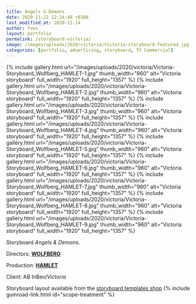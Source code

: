 ```yaml
---
title: Angels & Demons
date: 2020-11-22 12:24:48 +0100
last_modified_at: 2020-11-14
author: Yves
layout: portfolio
permalink: /storyboard-victoria/
image: /images/uploads/2020/victoria/Victoria-storyboard-featured.jpg
categories: [portfolio, advertising, storyboard, TV Commercial]
---
```


<div class="photoswipe-gallery">
  {% include gallery.html
	 url="/images/uploads/2020/victoria/Victoria-Storyboard_Wolfberg_HAMLET-1.jpg"
	 thumb_width="960" alt="Victoria storyboard"
	 full_width="1920" full_height="1357"
  %}
  {% include gallery.html
	   url="/images/uploads/2020/victoria/Victoria-Storyboard_Wolfberg_HAMLET-2.jpg"
	   thumb_width="960" alt="Victoria storyboard"
	   full_width="1920" full_height="1357"
	%}
{% include gallery.html
   url="/images/uploads/2020/victoria/Victoria-Storyboard_Wolfberg_HAMLET-3.jpg"
   thumb_width="960" alt="Victoria storyboard"
   full_width="1920" full_height="1357"
%}
{% include gallery.html
   url="/images/uploads/2020/victoria/Victoria-Storyboard_Wolfberg_HAMLET-4.jpg"
   thumb_width="960" alt="Victoria storyboard"
   full_width="1920" full_height="1357"
%}
{% include gallery.html
   url="/images/uploads/2020/victoria/Victoria-Storyboard_Wolfberg_HAMLET-5.jpg"
   thumb_width="960" alt="Victoria storyboard"
   full_width="1920" full_height="1357"
%}
{% include gallery.html
   url="/images/uploads/2020/victoria/Victoria-Storyboard_Wolfberg_HAMLET-6.jpg"
   thumb_width="960" alt="Victoria storyboard"
   full_width="1920" full_height="1357"
%}
{% include gallery.html
   url="/images/uploads/2020/victoria/Victoria-Storyboard_Wolfberg_HAMLET-7.jpg"
   thumb_width="960" alt="Victoria storyboard"
   full_width="1920" full_height="1357"
%}
{% include gallery.html
   url="/images/uploads/2020/victoria/Victoria-Storyboard_Wolfberg_HAMLET-8.jpg"
   thumb_width="960" alt="Victoria storyboard"
   full_width="1920" full_height="1357"
%}
{% include gallery.html
   url="/images/uploads/2020/victoria/Victoria-Storyboard_Wolfberg_HAMLET-9.jpg"
   thumb_width="960" alt="Victoria storyboard"
   full_width="1920" full_height="1357"
%}
</div>


Storyboard *Angels & Demons*.

Directors: [**WOLFBERG**](https://wolfberg.co)

Production: [**HAMLET**](http://www.hamlet.tv)

Client: AB InBev/*Victoria*

Storyboard layout available from the [storyboard templates shop](https://gum.co/scope-treatment)
{% include gumroad-link.html id="scope-treatment" %}
